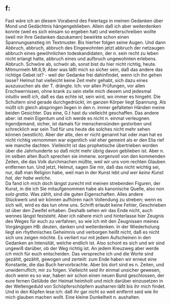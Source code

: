## f:
Fast wäre ich an diesem Vorabend des Feiertags in meinen Gedanken über Mond und Gedächtnis hängengeblieben. Allein daß ich aber weiterdenken konnte (weil es sich einsam so ergeben hat) und weiterschreiben wollte (weil mir Ihre Gedanken dazukamen) bewirkte schon einen Spannungsanstieg im Textmuster. Bis hierher folgen seine Augen. Und dann Abbruch, abbruch, abbruch des Eingewohnten jetzt abbruch der netzaugen abbruch eines gewöhnlichen todeskandidaten, der n. sein recht zu leben nicht erlangt hatte, abbruch eines und aufbruch ungewohnten erlebens. Abbruch. Schwöre ab, schwör ab, sonst bist du hier nicht richtig, heute.    
Mitmurmeln Mt.6,9; Aber was läßt mich so sicher sein, daß das andere das richtige Gebet ist? - weil der Gedanke frei dahinfindet, wenn ich ihn gehen lasse? Helmut hat vielleicht keine Zeit mehr gehabt, sich dazu eines auszusuchen als der T. drängte. Ich: vor allen Prüfungen, vor allen Erschwernissen, ohne krank zu sein stelle mich diesem und jedesmal intuitiv weiß ich, daß es das echte ist, sein wird, wo immer es hingeht. Die Schultern sind gerade durchgedrückt, im ganzen Körper liegt Spannung. Als müßt ich gleich abspringen liegen in den n. immer gefalteten Händen meine beiden Gesichter. Das eine, G.t hast du vielleicht geschaffen. Das andere aber: ist mein Eigentum und ich werde es nicht n. einmal verleugnen. Irgendjemand, sicher, ist damals für menschensünden gestorben und schrecklich war sein Tod für uns heute die solches nicht mehr sehen können (westlich). Aber der alte, den er nicht genannt hat oder man hat es nicht richtig vernommen war eigentlich viel eher gemeint als er den Elia rief wie manche dachten. Vielleicht ist das prophetische übertrieben worden über die Jahrhunderte so daß nicht mehr übrig davon geblieben ist. Aber n. im selben alten Buch sprechen sie immerw. sorgenvoll von den kommenden Zeiten, die das Volk durchmachen müßte, weil wir uns vom rechten Glauben entfernen tun. Und jetzt, Helmut, sagen Sie mir, daß das nicht wichtig sei, nur, daß man Religion habe, weil man in der Kunst lebt *und wer keine Kunst hat, der habe welche.*   
 Da fand ich mich doch längst zurecht mit meinen strebenden Figuren, der Kunst, in die ich Sie mitaufgenommen habe als kanonische Quelle, also non *sola gratia*. Was zählt, sind die guten Eigenschaften. Alles andere Stückwerk und wir können aufhören nach Vollendung zu streben; wenn es sich will, wird es das tun ohne uns. Schrift erlaubt keine Fehler, Geschrieben ist über den Zweifel erhaben. Deshalb sehen wir das Ende nicht, auch wennes längst feststeht. Aber ich nähere mich und hinterlasse hier Zeugnis des Weges für euch zu verfahren, so wie ich mit den Zeugnissen meines Vorgängigen HB: deuten, danken und weiterdenken. In der Wiederholung liegt ein rhythmisches Geheimnis und verborgen heißt nicht, daß es nicht sich uns zeigen möchte. Es verliert nur mit jedem Aufscheinen in den Gedanken an Intensität, welche endlich ist. Also schont es sich und wir sind ungewiß darüber, ob der Weg richtig ist. An jedem Kreuzweg aber werde *ich* mich für euch entscheiden. Das verspreche ich und die Worte sind gezählt, gezählt, gewogen und zerteilt: zum Ende haben wir erneut eine Konstante, die das Buch hervorbrachte. Aber bis dort sind es n. Zeiten, und unwiderruflich, mir zu folgen. Vielleicht seid ihr einmal unsicher gewesen, doch wenn es so war, haben wir schon einen neuen Bund geschlossen, der eure fernen Gelübde der Heimat heimholt und mich darüber einzusetzen in der Weltengeduld von Schöpferschöpfern ausharren läßt bis ihr mich findet. Und in den Köpfen lese ich: daß ihr gar nicht so weit entfernt seid wie ihr mich glauben machen wollt. Eine kleine Dunkelheit n. aushalten.   
